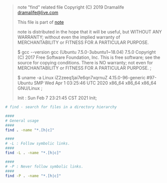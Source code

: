  > note "find" related file
 > Copyright (C) 2019 Dramalife <dramalife@live.com>
 > 
 > This file is part of [note](https://github.com/Dramalife/note.git)
 > 
 > note is distributed in the hope that it will be useful, but
 > WITHOUT ANY WARRANTY; without even the implied warranty of
 > MERCHANTABILITY or FITNESS FOR A PARTICULAR PURPOSE.
 >
 > $ gcc --version
 > gcc (Ubuntu 7.5.0-3ubuntu1~18.04) 7.5.0
 > Copyright (C) 2017 Free Software Foundation, Inc.
 > This is free software; see the source for copying conditions.  There is NO
 > warranty; not even for MERCHANTABILITY or FITNESS FOR A PARTICULAR PURPOSE.
 > ;
 > 
 > $ uname -a
 > Linux iZ2zeeq1jai7e6qn7xqrnuZ 4.15.0-96-generic #97-Ubuntu SMP Wed Apr 1 03:25:46 UTC 2020 x86_64 x86_64 x86_64 GNU/Linux
 > ;
 > 
 > Init : Sun Feb  7 23:21:45 CST 2021
 >  	Init;
 >

   


```bash
# find - search for files in a directory hierarchy

####
# General usage
####
find . -name "*.[h|c]"

####
# -L : Follow symbolic links.
####
find -L . -name "*.[h|c]"

####
# -P : Never follow symbolic links.
####
find -P . -name "*.[h|c]"
```
